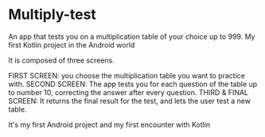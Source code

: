 # Multiply-test
An app that tests you on a multiplication table of your choice up to 999. My first Kotlin project in the Android world

It is composed of three screens. 

FIRST SCREEN: you choose the multiplication table you want to practice with.
SECOND SCREEN: The app tests you for each question of the table up to number 10, correcting the answer after every question.
THIRD & FINAL SCREEN: It returns the final result for the test, and lets the user test a new table.

It's my first Android project and my first encounter with Kotlin

